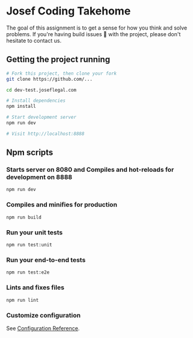 # Josef Coding Takehome

The goal of this assignment is to get a sense for how you think and solve problems. If you're having build issues 🔧 with the project, please don't hesitate to contact us.

## Getting the project running

```bash
# Fork this project, then clone your fork
git clone https://github.com/...

cd dev-test.joseflegal.com

# Install dependencies
npm install

# Start development server
npm run dev

# Visit http://localhost:8888

```

## Npm scripts

### Starts server on 8080 and Compiles and hot-reloads for development on 8888

```
npm run dev
```

### Compiles and minifies for production

```
npm run build
```

### Run your unit tests

```
npm run test:unit
```

### Run your end-to-end tests

```
npm run test:e2e
```

### Lints and fixes files

```
npm run lint
```

### Customize configuration

See [Configuration Reference](https://cli.vuejs.org/config/).
